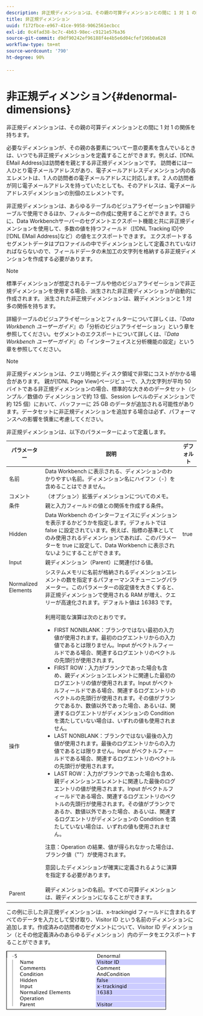 ```yaml
---
description: 非正規ディメンションは、その親の可算ディメンションとの間に 1 対 1 の関係を持ちます。
title: 非正規ディメンション
uuid: f172fbce-e967-41ce-9958-9062561ecbcc
exl-id: 0c4fad38-bc7c-4b63-98ec-c9121e576a36
source-git-commit: d9df90242ef96188f4e4b5e6d04cfef196b0a628
workflow-type: tm+mt
source-wordcount: '790'
ht-degree: 90%

---
```


# 非正規ディメンション{#denormal-dimensions}

非正規ディメンションは、その親の可算ディメンションとの間に 1 対 1 の関係を持ちます。

必要なディメンションが、その親の各要素について一意の要素を含んでいるときは、いつでも非正規ディメンションを定義することができます。例えば、[!DNL EMail Address]は訪問者を親とする非正規ディメンションです。 訪問者には一人ひとり電子メールアドレスがあり、電子メールアドレスディメンション内の各エレメントは、1 人の訪問者の電子メールアドレスに対応します。2 人の訪問者が同じ電子メールアドレスを持っていたとしても、そのアドレスは、電子メールアドレスディメンションの別個のエレメントです。

非正規ディメンションは、あらゆるテーブルのビジュアライゼーションや詳細テーブルで使用できるほか、フィルターの作成に使用することができます。さらに、Data Workbenchサーバーのセグメントエクスポート機能と共に非正規ディメンションを使用して、多数の値を持つフィールド（[!DNL Tracking ID]や[!DNL EMail Address]など）の値をエクスポートできます。 エクスポートするセグメントデータはプロファイルの中でディメンションとして定義されていなければならないので、フィールドデータの未加工の文字列を格納する非正規ディメンションを作成する必要があります。

>[!NOTE]
>
>標準ディメンションが想定されるテーブルや他のビジュアライゼーションで非正規ディメンションを使用する場合、派生された非正規ディメンションが自動的に作成されます。 派生された非正規ディメンションは、親ディメンションと 1 対多の関係を持ちます。

詳細テーブルのビジュアライゼーションとフィルターについて詳しくは、『*Data Workbench ユーザーガイド*』の「分析のビジュアライゼーション」という章を参照してください。セグメントのエクスポートについて詳しくは、『*Data Workbench ユーザーガイド*』の「インターフェイスと分析機能の設定」という章を参照してください。

>[!NOTE]
>
>非正規ディメンションは、クエリ時間とディスク領域で非常にコストがかかる場合があります。 親が[!DNL Page View]ページビューで、入力文字列が平均 50 バイトである非正規ディメンションの場合、標準的な大きめのデータセット（シンプル／数値の ディメンションで約 13 個、Session レベルのディメンションで約 125 個）において、バッファーに 25 GB のデータが追加される可能性があります。データセットに非正規ディメンションを追加する場合は必ず、パフォーマンスへの影響を慎重に考慮してください。

非正規ディメンションは、以下のパラメーターによって定義します。

<table id="table_532AD791E39B4CF296FFA1C33FB8302E"> 
 <thead> 
  <tr> 
   <th colname="col1" class="entry"> パラメーター </th> 
   <th colname="col2" class="entry"> 説明 </th> 
   <th colname="col3" class="entry"> デフォルト </th> 
  </tr> 
 </thead>
 <tbody> 
  <tr> 
   <td colname="col1"> 名前 </td> 
   <td colname="col2"> Data Workbench に表示される、ディメンションのわかりやすい名前。ディメンション名にハイフン（-）を含めることはできません。 </td> 
   <td colname="col3"> </td> 
  </tr> 
  <tr> 
   <td colname="col1"> コメント </td> 
   <td colname="col2"> （オプション）拡張ディメンションについてのメモ。 </td> 
   <td colname="col3"> </td> 
  </tr> 
  <tr> 
   <td colname="col1"> 条件 </td> 
   <td colname="col2"> 親と入力フィールドの値との関係を作成する条件。 </td> 
   <td colname="col3"> </td> 
  </tr> 
  <tr> 
   <td colname="col1"> Hidden </td> 
   <td colname="col2"> Data Workbench のインターフェイスにディメンションを表示するかどうかを指定します。デフォルトでは false に設定されています。例えば、指標の基準としてのみ使用されるディメンションであれば、このパラメーターを true に設定して、Data Workbench に表示されないようにすることができます。 </td> 
   <td colname="col3"> true </td> 
  </tr> 
  <tr> 
   <td colname="col1"> Input </td> 
   <td colname="col2"> 親ディメンション（Parent）に関連付ける値。 </td> 
   <td colname="col3"> </td> 
  </tr> 
  <tr> 
   <td colname="col1"> Normalized Elements </td> 
   <td colname="col2"> システムメモリに名前が格納されるディメンションエレメントの数を指定するパフォーマンスチューニングパラメーター。このパラメーターの設定値を大きくすると、非正規ディメンションで使用される RAM が増え、クエリーが高速化されます。デフォルト値は 16383 です。 </td> 
   <td colname="col3"> </td> 
  </tr> 
  <tr> 
   <td colname="col1"> 操作 </td> 
   <td colname="col2"> <p>利用可能な演算は次のとおりです。 </p> <p> 
     <ul id="ul_CCDC45838A3941BD949B6D21EA0492B3"> 
      <li id="li_F33898192A82437692B5C15684EFCF64"> FIRST NONBLANK：ブランクではない最初の入力値が使用されます。最初のログエントリからの入力値であるとは限りません。<span class="wintitle">Input</span> がベクトルフィールドである場合、関連するログエントリのベクトルの先頭行が使用されます。 </li> 
      <li id="li_4ADD0A368BB74B64AD29126C8E7B333F"> FIRST ROW：入力がブランクであった場合も含め、親ディメンションエレメントに関連した最初のログエントリの値が使用されます。<span class="wintitle">Input</span> がベクトルフィールドである場合、関連するログエントリのベクトルの先頭行が使用されます。その値がブランクであるか、数値以外であった場合、あるいは、関連するログエントリがディメンションの Condition を満たしていない場合は、いずれの値も使用されません。 </li> 
      <li id="li_C93CA22ADA634F21A6488BB3BEE7CB23"> LAST NONBLANK：ブランクではない最後の入力値が使用されます。最後のログエントリからの入力値であるとは限りません。<span class="wintitle">Input</span> がベクトルフィールドである場合、関連するログエントリのベクトルの先頭行が使用されます。 </li> 
      <li id="li_2FFE585521B14FE5ABBF66AAC47F22C4"> LAST ROW：入力がブランクであった場合も含め、親ディメンションエレメントに関連した最後のログエントリの値が使用されます。<span class="wintitle">Input</span> がベクトルフィールドである場合、関連するログエントリのベクトルの先頭行が使用されます。その値がブランクであるか、数値以外であった場合、あるいは、関連するログエントリがディメンションの Condition を満たしていない場合は、いずれの値も使用されません。 </li> 
     </ul> </p> <p> <p>注意：Operation の結果、値が得られなかった場合は、ブランク値（""）が使用されます。 </p> </p> <p> 意図したディメンションが確実に定義されるように演算を指定する必要があります。 </p> </td> 
   <td colname="col3"> </td> 
  </tr> 
  <tr> 
   <td colname="col1"> Parent </td> 
   <td colname="col2"> 親ディメンションの名前。すべての可算ディメンションは、親ディメンションになることができます。 </td> 
   <td colname="col3"> </td> 
  </tr> 
 </tbody> 
</table>

この例に示した非正規ディメンションは、x-trackingid フィールドに含まれるすべてのデータを入力として受け取り、Visitor ID という名前のディメンションに追加します。作成済みの訪問者のセグメントについて、Visitor ID ディメンション（とその他定義済みのあらゆるディメンション）内のデータをエクスポートすることができます。

![](assets/cfg_Transformation_Dim_Denormal.png)
